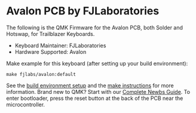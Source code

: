 # Avalon PCB by FJLaboratories

The following is the QMK Firmware for the Avalon PCB, both Solder and Hotswap, for Trailblazer Keyboards.
* Keyboard Maintainer: FJLaboratories
* Hardware Supported: Avalon

Make example for this keyboard (after setting up your build environment):

    make fjlabs/avalon:default

See the [build environment setup](https://docs.qmk.fm/#/getting_started_build_tools) and the [make instructions](https://docs.qmk.fm/#/getting_started_make_guide) for more information. Brand new to QMK? Start with our [Complete Newbs Guide](https://docs.qmk.fm/#/newbs). To enter bootloader, press the reset button at the back of the PCB near the microcontroller.
